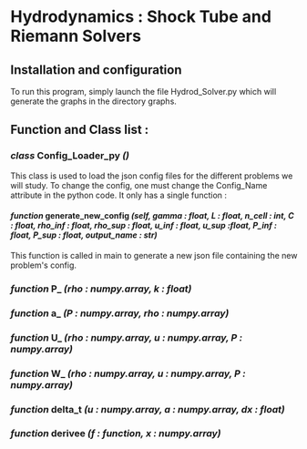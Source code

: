 # Hydrodynamics : Shock Tube and Riemann Solvers

## Installation and configuration

To run this program, simply launch the file Hydrod_Solver.py which will generate the graphs in the directory graphs.

## Function and Class list : 

### *class* Config_Loader_py *()*

This class is used to load the json config files for the different problems we will study.
To change the config, one must change the Config_Name attribute in the python code.
It only has a single function : 

#### *function* generate_new_config *(self, gamma : float, L : float, n_cell : int, C : float, rho_inf : float, rho_sup : float, u_inf : float, u_sup :float, P_inf : float, P_sup : float, output_name : str)*

This function is called in main to generate a new json file containing the new problem's config.

### *function* P_ *(rho : numpy.array, k : float)*

### *function* a_ *(P : numpy.array, rho : numpy.array)*

### *function* U_ *(rho : numpy.array, u : numpy.array, P : numpy.array)*

### *function* W_ *(rho : numpy.array, u : numpy.array, P : numpy.array)*

### *function* delta_t *(u : numpy.array, a : numpy.array, dx : float)*

### *function* derivee *(f : function, x : numpy.array)*